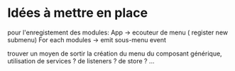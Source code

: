 # Idées à mettre en place

pour l'enregistement des modules: App -> ecouteur de menu ( register new submenu)
                     For each modules -> emit sous-menu event


trouver un moyen de sortir la création du menu du composant générique, utilisation de services ? de listeners ? de store ? ...
